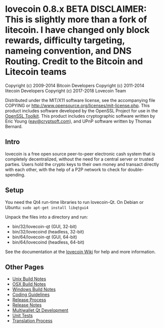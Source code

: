 lovecoin 0.8.x BETA DISCLAIMER: This is slightly more than a fork of litecoin. I have changed only block rewards, difficulty targeting, nameing convention, and DNS Routing. Credit to the Bitcoin and Litecoin  teams
====================

Copyright (c) 2009-2014 Bitcoin Developers
Copyright (c) 2011-2014 litecoin Developers
Copyright (c) 2017-2018 Lovecoin Team

Distributed under the MIT/X11 software license, see the accompanying
file COPYING or http://www.opensource.org/licenses/mit-license.php.
This product includes software developed by the OpenSSL Project for use in the [OpenSSL Toolkit](http://www.openssl.org/). This product includes
cryptographic software written by Eric Young ([eay@cryptsoft.com](mailto:eay@cryptsoft.com)), and UPnP software written by Thomas Bernard.


Intro
---------------------
lovecoin is a free open source peer-to-peer electronic cash system that is
completely decentralized, without the need for a central server or trusted
parties.  Users hold the crypto keys to their own money and transact directly
with each other, with the help of a P2P network to check for double-spending.


Setup
---------------------
You need the Qt4 run-time libraries to run lovecoin-Qt. On Debian or Ubuntu:
	`sudo apt-get install libqtgui4`

Unpack the files into a directory and run:

- bin/32/lovecoin-qt (GUI, 32-bit)
- bin/32/lovecoind (headless, 32-bit)
- bin/64/lovecoin-qt (GUI, 64-bit)
- bin/64/lovecoind (headless, 64-bit)

See the documentation at the [lovecoin Wiki](http://lovecoin.info)
for help and more information.


Other Pages
---------------------
- [Unix Build Notes](build-unix.md)
- [OSX Build Notes](build-osx.md)
- [Windows Build Notes](build-msw.md)
- [Coding Guidelines](coding.md)
- [Release Process](release-process.md)
- [Release Notes](release-notes.md)
- [Multiwallet Qt Development](multiwallet-qt.md)
- [Unit Tests](unit-tests.md)
- [Translation Process](translation_process.md)
